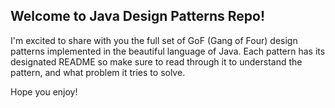 ## Welcome to Java Design Patterns Repo!


I'm excited to share with you the full set of GoF (Gang of Four) design
patterns implemented in the beautiful language of Java. Each pattern
has its designated README so make sure to read through it to understand the pattern, and what problem it tries to solve.

Hope you enjoy!